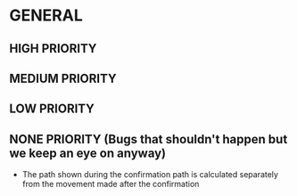 # GENERAL

## HIGH PRIORITY

## MEDIUM PRIORITY

## LOW PRIORITY

## NONE PRIORITY (Bugs that shouldn't happen but we keep an eye on anyway)

- The path shown during the confirmation path is calculated separately from the movement made after the confirmation